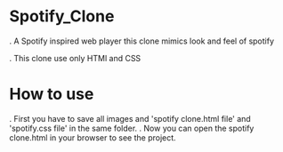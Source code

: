 # Spotify_Clone
. A Spotify inspired web player this clone mimics look and feel of spotify

. This clone use only HTMl and CSS 
# How to use 
. First you have to save all images and 'spotify clone.html file' and 'spotify.css file' in the same folder.
. Now you can open the spotify clone.html in your browser to see the project.

